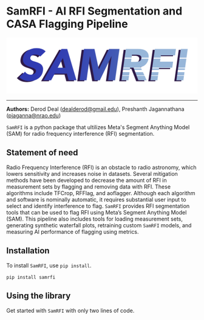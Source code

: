 # SamRFI - AI RFI Segmentation and CASA Flagging Pipeline 

![](https://github.com/preshanth/SAM-RFI/blob/main/samrfi.png)

-------------------------------------------------------------------------------------

**Authors:** Derod Deal (dealderod@gmail.edu), Preshanth Jagannathana (pjaganna@nrao.edu)

`SamRFI` is a python package that ultilizes Meta's Segment Anything Model (SAM) for radio frequency interference (RFI) segmentation.


## Statement of need

Radio Frequency Interference (RFI) is an obstacle to radio astronomy, which lowers sensitivity and increases noise in datasets. Several mitigation methods have been developed to decrease the amount of RFI in measurement sets by flagging and removing data with RFI. These algorithms include TFCrop, RFFlag, and aoflagger. Although each algorithm and software is nominally automatic, it requires substantial user input to select and identify interference to flag. `SamRFI` provides RFI segmentation tools that can be used to flag RFI using Meta’s Segment Anything Model (SAM). This pipeline also includes tools for loading measurement sets, generating synthetic waterfall plots, retraining custom `SamRFI` models, and measuring AI performance of flagging using metrics.

## Installation

To install `SamRFI`, use `pip install`.

```
pip install samrfi
```

## Using the library

Get started with `SamRFI` with only two lines of code.